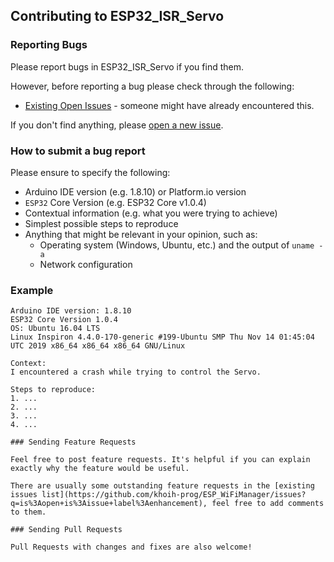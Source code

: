 ## Contributing to ESP32_ISR_Servo

### Reporting Bugs

Please report bugs in ESP32_ISR_Servo if you find them.

However, before reporting a bug please check through the following:

* [Existing Open Issues](https://github.com/khoih-prog/ESP32_ISR_Servo/issues) - someone might have already encountered this.

If you don't find anything, please [open a new issue](https://github.com/khoih-prog/ESP32_ISR_Servo/issues/new).

### How to submit a bug report

Please ensure to specify the following:

* Arduino IDE version (e.g. 1.8.10) or Platform.io version
* `ESP32` Core Version (e.g. ESP32 Core v1.0.4)
* Contextual information (e.g. what you were trying to achieve)
* Simplest possible steps to reproduce
* Anything that might be relevant in your opinion, such as:
  * Operating system (Windows, Ubuntu, etc.) and the output of `uname -a`
  * Network configuration


### Example

```
Arduino IDE version: 1.8.10
ESP32 Core Version 1.0.4
OS: Ubuntu 16.04 LTS
Linux Inspiron 4.4.0-170-generic #199-Ubuntu SMP Thu Nov 14 01:45:04 UTC 2019 x86_64 x86_64 x86_64 GNU/Linux

Context:
I encountered a crash while trying to control the Servo.

Steps to reproduce:
1. ...
2. ...
3. ...
4. ...

### Sending Feature Requests

Feel free to post feature requests. It's helpful if you can explain exactly why the feature would be useful.

There are usually some outstanding feature requests in the [existing issues list](https://github.com/khoih-prog/ESP_WiFiManager/issues?q=is%3Aopen+is%3Aissue+label%3Aenhancement), feel free to add comments to them.

### Sending Pull Requests

Pull Requests with changes and fixes are also welcome!
